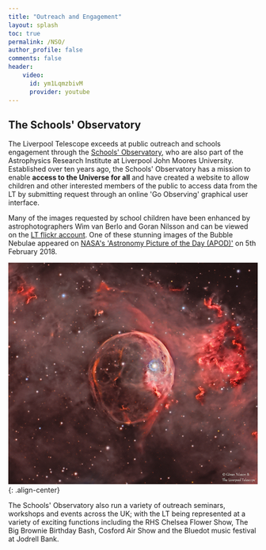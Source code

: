 ```yaml
---
title: "Outreach and Engagement"
layout: splash
toc: true
permalink: /NSO/
author_profile: false
comments: false
header:
    video: 
      id: ym1LqmzbivM
      provider: youtube
---
```


## The Schools' Observatory

The Liverpool Telescope exceeds at public outreach and schools engagement through the [Schools' Observatory](www.schoolsobservatory.org), who are also part of the Astrophysics Research Institute at Liverpool John Moores University. Established over ten years ago, the Schools' Observatory has a mission to enable **access to the Universe for all** and have created a website to allow children and other interested members of the public to access data from the LT by submitting request through an online 'Go Observing' graphical user interface. 

Many of the images requested by school children have been enhanced by astrophotographers Wim van Berlo and Goran Nilsson and can be viewed on the [LT flickr account](https://www.flickr.com/photos/149839008@N02/albums/72157686412640266/with/35722140881/). One of these stunning images of the Bubble Nebulae appeared on [NASA's 'Astronomy Picture of the Day (APOD)'](https://apod.nasa.gov/apod/ap180205.html) on 5th February 2018.

![image-center](bubble.jpg){: .align-center}

The Schools' Observatory also run a variety of outreach seminars, workshops and events across the UK; with the LT being represented at a variety of exciting functions including the RHS Chelsea Flower Show, The Big Brownie Birthday Bash, Cosford Air Show and the Bluedot music festival at Jodrell Bank.
